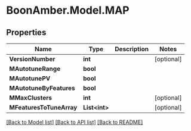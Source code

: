 # BoonAmber.Model.MAP

## Properties

Name | Type | Description | Notes
------------ | ------------- | ------------- | -------------
**VersionNumber** | **int** |  | [optional] 
**MAutotuneRange** | **bool** |  | 
**MAutotunePV** | **bool** |  | 
**MAutotuneByFeatures** | **bool** |  | 
**MMaxClusters** | **int** |  | [optional] 
**MFeaturesToTuneArray** | **List&lt;int&gt;** |  | [optional] 

[[Back to Model list]](../README.md#documentation-for-models) [[Back to API list]](../README.md#documentation-for-api-endpoints) [[Back to README]](../README.md)

